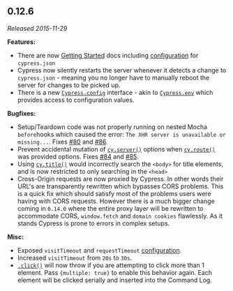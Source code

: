 ## 0.12.6

_Released 2015-11-29_

**Features:**

- There are now [Getting Started](/guides/getting-started/installing-cypress)
  docs including [configuration](/guides/references/configuration) for
  `cypress.json`
- Cypress now silently restarts the server whenever it detects a change to
  `cypress.json` - meaning you no longer have to manually reboot the server for
  changes to be picked up.
- There is a new [`Cypress.config`](/api/cypress-api/config) interface - akin to
  [`Cypress.env`](/api/cypress-api/env) which provides access to configuration
  values.

**Bugfixes:**

- Setup/Teardown code was not properly running on nested Mocha `before`hooks
  which caused the error: `The XHR server is unavailable or missing...`. Fixes
  [#80](https://github.com/cypress-io/cypress/issues/80) and
  [#86](https://github.com/cypress-io/cypress/issues/86).
- Prevent accidental mutation of [`cy.server()`](/api/commands/server) options
  when [`cy.route()`](/api/commands/route) was provided options. Fixes
  [#84](https://github.com/cypress-io/cypress/issues/84) and
  [#85](https://github.com/cypress-io/cypress/issues/85).
- Using [`cy.title()`](/api/commands/title) would incorrectly search the
  `<body>` for title elements, and is now restricted to only searching in the
  `<head>`
- Cross-Origin requests are now proxied by Cypress. In other words their URL's
  are transparently rewritten which bypasses CORS problems. This is a quick fix
  which should satisfy most of the problems users were having with CORS
  requests. However there is a much bigger change coming in `0.14.0` where the
  entire proxy layer will be rewritten to accommodate CORS, `window.fetch` and
  `domain cookies` flawlessly. As it stands Cypress is prone to errors in
  complex setups.

**Misc:**

- Exposed `visitTimeout` and `requestTimeout`
  [configuration](/guides/references/configuration).
- Increased `visitTimeout` from `20s` to `30s`.
- [`.click()`](/api/commands/click) will now throw if you are attempting to
  click more than 1 element. Pass `{multiple: true}` to enable this behavior
  again. Each element will be clicked serially and inserted into the Command
  Log.
